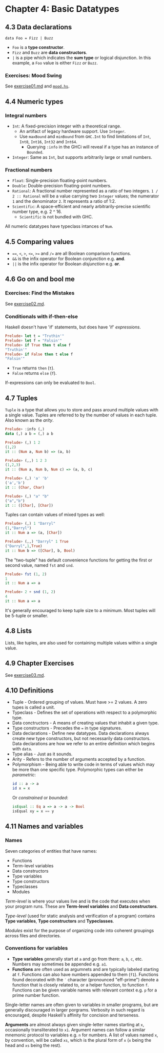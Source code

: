 # Chapter 4: Basic Datatypes

## 4.3 Data declarations

`data Foo = Fizz | Buzz`
* `Foo` is a **type constructor**.
* `Fizz` and `Buzz` are **data constructors**.
* `|` is a pipe which indicates the **sum type** or logical disjunction. In this example, a `Foo` value is either `Fizz` *or* `Buzz`.

### Exercises: Mood Swing

See [exercise01.md](https://github.com/rootbeersoup/haskellbook/blob/master/Chapter04/exercise01.md) and [`mood.hs`](https://github.com/rootbeersoup/haskellbook/blob/master/Chapter04/mood.hs).

## 4.4 Numeric types

### Integral numbers

* `Int`: A fixed-precision integer with a theoretical range.
  * An artifact of legacy hardware support. Use `Integer`.
  * Use `maxBound` and `minBound` from `GHC.Int` to find limitations of `Int`, `Int8`, `Int16`, `Int32` and `Int64`.
    * Querying `:info` in the GHCi will reveal if a type has an instance of `Bounded`.
* `Integer`: Same as `Int`, but supports arbitrarily large or small numbers.

### Fractional numbers

* `Float`: Single-precision floating-point numbers.
* `Double`: Double-precision floating-point numbers.
* `Rational`: A fractional number represented as a ratio of two integers. `1 / 2 :: Rational` will be a value carrying two `Integer` values; the numerator `1` and the denominator `2`. It  represents a ratio of 1:2.
* `Scientific`: A space-efficient and nearly arbitrarily-precise scientific number type, e.g. 2 ^ 16.
  * `Scientific` is not bundled with GHC.

All numeric datatypes have typeclass intances of `Num`.

## 4.5 Comparing values

* `==`, `<`, `>`, `<=`, `>=` and `/=` are all Boolean comparison functions.
* `&&` is the infix operator for Boolean conjunction e.g. **and**.
* `||` is the infix operator for Boolean *disjunction* e.g. **or**.

## 4.6 Go on and bool me

### Exercises: Find the Mistakes

See [exercise02.md](https://github.com/rootbeersoup/haskellbook/blob/master/Chapter04/exercise02.md).

### Conditionals with if-then-else

Haskell doesn't have 'if' statements, but does have 'if' *expressions*.
```haskell
Prelude> let t = "Truthin'"
Prelude> let f = "Falsin'"
Prelude> if True then t else f
"Truthin'"
Prelude> if False then t else f
"Falsin'"
```
* `True` returns `then` (`t`).
* `False` returns `else` (`f`).

If-expressions can only be evaluated to `Bool`.

## 4.7 Tuples

`Tuple` is a type that allows you to store and pass around multiple values with a single value. Tuples are referred to by the number of values in each tuple. Also known as the *arity*.
```haskell
Prelude> :info (,) 
data (,) a b = (,) a b

Prelude> (,) 1 2
(1,2)
it :: (Num a, Num b) => (a, b)

Prelude> (,,) 1 2 3
(1,2,3)
it :: (Num a, Num b, Num c) => (a, b, c)

Prelude> (,) 'a' 'b'
('a','b')
it :: (Char, Char)

Prelude> (,) "a" "b"
("a","b")
it :: ([Char], [Char])
```
Tuples can contain values of mixed types as well:
```haskell
Prelude> (,) 1 "Darryl"
(1,"Darryl")
it :: Num a => (a, [Char])

Prelude> (,,) "Darryl" 1 True
("Darryl",1,True)
it :: Num b => ([Char], b, Bool)
```
The "two-tuple" has default convenience functions for getting the first or second value, named `fst` and `snd`.
```haskell
Prelude> fst (1, 2)
1
it :: Num a => a

Prelude> 2 + snd (1, 2)
4
it :: Num a => a
```
It's generally encouraged to keep tuple size to a minimum. Most tuples will be 5-tuple or smaller.

## 4.8 Lists

Lists, like tuples, are also used for containing multiple values within a single value.

## 4.9 Chapter Exercises

See [exercise03.md](https://github.com/rootbeersoup/haskellbook/blob/master/Chapter04/exercise03.md).

## 4.10 Definitions
* Tuple - Ordered grouping of values. Must have >= 2 values. A zero tupes is called a unit.
* Typeclass - Defines the set of operations with respect to a polymorphic type.
* Data conctructors - A means of creating values that inhabit a given type.
* Type constructors - Precedes the `=` in type signatures.
* Data declarations - Define new datatypes. Data declarations always create new type constructors, but not necessarily data constructors. Data declarations are how we refer to an entire definition which begins with `data`.
* Type alias - Just as it sounds.
* Arity - Refers to the number of arguments accepted by a function.
* Polymorphism - Being able to write code in terms of values which may be more than one specific type. Polymorphic types can either be *parametric*:
  ```haskell
  id :: a -> a
  id x = x
  ```
  Or *constrained* or *bounded*:
  ```haskell
  isEqual :: Eq a => a -> a -> Bool
  isEqual xy = x == y
  ```

## 4.11 Names and variables

### Names

Seven categories of entities that have names:
* Functions
* Term-level variables
* Data constructors
* Type variables
* Type constructors
* Typeclasses
* Modules

*Term-level* is where your values live and is the code that executes when your program runs. These are **Term-level variables** and **Data constructors**.

*Type-level* (used for static analysis and verification of a program) contains **Type variables**, **Type constructors** and **Typeclasses**.

*Modules* exist for the purpose of organizing code into coherent groupings across files and directories.

### Conventions for variables

* **Type variables** generally start at `a` and go from there: `a`, `b`, `c`, etc. Numbers may sometimes be appended e.g. `a1`.
* **Functions** are often used as argumnets and are typically labeled starting at `f`. Functions can also have numbers appended to them (`f1`). Functions found decorated with the `′` character (pronounced "eff-prime") denote a function that is closely related to, or a helper function, to function `f`. Functions can be given variable names with relevant context e.g. `p` for a prime number function.

Single-letter names are often given to variables in smaller programs, but are generally discouraged in larger porgrams. Verbosity in such regard is encouraged, despite Haskell's affinity for concision and terseness.

**Arguments** are almost always given single-letter names starting at `x`, occasionally transliterated to `x1`. Argument names can follow a similar mnemonic protocol to variables e.g. `n` for numbers. A list of values named `x`, by convention, will be called `xs`, which is the plural form of `x` (`x` being the head and `xs` being the rest).
